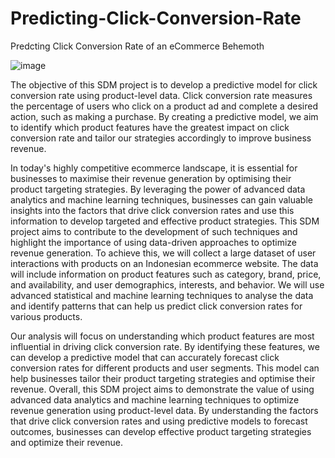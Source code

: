 # Predicting-Click-Conversion-Rate
Predcting Click Conversion Rate of an eCommerce Behemoth

![image](https://github.com/shuv13111/Predicting-Click-Conversion-Rate/assets/15548942/f7a18f77-9a25-4b1e-b5aa-a23d84a6618a)


The objective of this SDM project is to develop a predictive model for click conversion rate using product-level data. Click conversion rate measures the percentage of users who click on a product ad and complete a desired action, such as making a purchase. By creating a predictive model, we aim to identify which product features have the greatest impact on click conversion rate and tailor our strategies accordingly to improve business revenue.

In today's highly competitive ecommerce landscape, it is essential for businesses to maximise their revenue generation by optimising their product targeting strategies. By leveraging the power of advanced data analytics and machine learning techniques, businesses can gain valuable insights into the factors that drive click conversion rates and use this information to develop targeted and effective product strategies. This SDM project aims to contribute to the development of such techniques and highlight the importance of using data-driven approaches to optimize revenue generation.
To achieve this, we will collect a large dataset of user interactions with products on an Indonesian ecommerce website. The data will include information on product features such as category, brand, price, and availability, and user demographics, interests, and behavior. We will use advanced statistical and machine learning techniques to analyse the data and identify patterns that can help us predict click conversion rates for various products.

Our analysis will focus on understanding which product features are most influential in driving click conversion rate. By identifying these features, we can develop a predictive model that can accurately forecast click conversion rates for different products and user segments. This model can help businesses tailor their product targeting strategies and optimise their revenue.
Overall, this SDM project aims to demonstrate the value of using advanced data analytics and machine learning techniques to optimize revenue generation using product-level data. By understanding the factors that drive click conversion rates and using predictive models to forecast outcomes, businesses can develop effective product targeting strategies and optimize their revenue.
